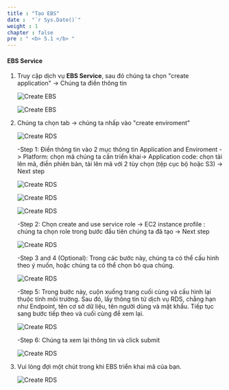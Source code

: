```yaml
---
title : "Tạo EBS"
date :  "`r Sys.Date()`" 
weight : 1
chapter : false
pre : " <b> 5.1 </b> "
---
```


#### EBS Service

1. Truy cập dịch vụ **EBS Service**, sau đó chúng ta chọn "create application" -> Chúng ta điền thông tin
   
   ![Create EBS](/images/5-EBS/5.2-ebs/Createapp.PNG?featherlight=false&width=90pc)

   ![Create EBS](/images/5-EBS/5.2-ebs/datnamee.PNG?featherlight=false&width=90pc)

2. Chúng ta chọn tab ->  chúng ta nhấp vào "create enviroment"
   
   ![Create RDS](/images/5-EBS/5.2-ebs/createenv.PNG?featherlight=false&width=90pc)

   -Step 1: Điền thông tin vào 2 mục thông tin Application and Enviroment -> Platform: chọn mã chúng ta cần triển khai-> Application code: chọn tải lên mã, điền phiên bản, tải lên mã với 2 tùy chọn (tệp cục bộ hoặc S3) -> Next step

   ![Create RDS](/images/5-EBS/5.2-ebs/step1config.PNG?featherlight=false&width=90pc)

   ![Create RDS](/images/5-EBS/5.2-ebs/step12.PNG?featherlight=false&width=90pc)

   ![Create RDS](/images/5-EBS/5.2-ebs/step13.PNG?featherlight=false&width=90pc)

   -Step 2: Chọn create and use service role -> EC2 instance profile : chúng ta chọn role trong bước đầu tiên chúng ta đã tạo -> Next step

   ![Create RDS](/images/5-EBS/5.2-ebs/step2.PNG?featherlight=false&width=90pc)

   -Step 3 and 4 (Optional): Trong các bước này, chúng ta có thể cấu hình theo ý muốn, hoặc chúng ta có thể chọn bỏ qua chúng.

   ![Create RDS](/images/5-EBS/5.2-ebs/Capture.PNG?featherlight=false&width=90pc)

   -Step 5: Trong bước này, cuộn xuống trang cuối cùng và cấu hình lại thuộc tính môi trường. Sau đó, lấy thông tin từ dịch vụ RDS, chẳng hạn như Endpoint, tên cơ sở dữ liệu, tên người dùng và mật khẩu. Tiếp tục sang bước tiếp theo và cuối cùng để xem lại.

   ![Create RDS](/images/5-EBS/5.2-ebs/step5.PNG?featherlight=false&width=90pc)

    -Step 6: Chúng ta xem lại thông tin và click submit

    ![Create RDS](/images/5-EBS/5.2-ebs/step6.PNG?featherlight=false&width=90pc)

3. Vui lòng đợi một chút trong khi EBS triển khai mã của bạn.
   
   ![Create RDS](/images/5-EBS/5.2-ebs/wating.PNG?featherlight=false&width=90pc)